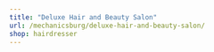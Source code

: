 ```yaml
---
title: "Deluxe Hair and Beauty Salon"
url: /mechanicsburg/deluxe-hair-and-beauty-salon/
shop: hairdresser
---
```

